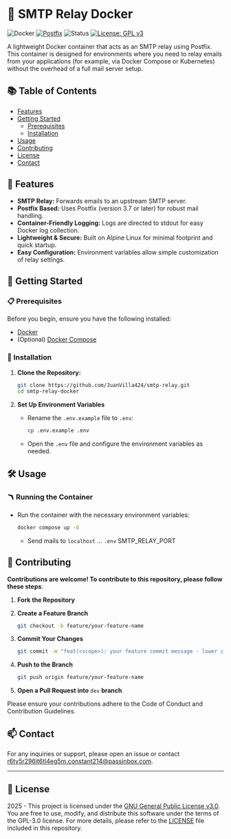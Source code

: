 # 🎡 SMTP Relay Docker

![Docker](https://img.shields.io/badge/Docker-2496ED?logo=docker&logoColor=fff)
[![Postfix](https://img.shields.io/badge/Postfix-3.7+-brightgreen)](http://www.postfix.org/)
![Status](https://img.shields.io/badge/Status-Development-blue.svg)
[![License: GPL v3](https://img.shields.io/badge/License-GPLv3-blue.svg)](https://www.gnu.org/licenses/gpl-3.0.en.html)

A lightweight Docker container that acts as an SMTP relay using Postfix. This container is designed for environments where you need to relay emails from your applications (for example, via Docker Compose or Kubernetes) without the overhead of a full mail server setup.

## 📚 Table of Contents

- [Features](#-features)
- [Getting Started](#-getting-started)
  - [Prerequisites](#-prerequisites)
  - [Installation](#-installation)
- [Usage](#-usage)
- [Contributing](#-contributing)
- [License](#-license)
- [Contact](#-contact)

## 🌟 Features

- **SMTP Relay:** Forwards emails to an upstream SMTP server.
- **Postfix Based:** Uses Postfix (version 3.7 or later) for robust mail handling.
- **Container-Friendly Logging:** Logs are directed to stdout for easy Docker log collection.
- **Lightweight & Secure:** Built on Alpine Linux for minimal footprint and quick startup.
- **Easy Configuration:** Environment variables allow simple customization of relay settings.

## 🚀 Getting Started

### 📋 Prerequisites

Before you begin, ensure you have the following installed:

- [Docker](https://docs.docker.com/get-docker/)
- (Optional) [Docker Compose](https://docs.docker.com/compose/install/)

### 🔨 Installation

1. **Clone the Repository:**

   ```bash
   git clone https://github.com/JuanVilla424/smtp-relay.git
   cd smtp-relay-docker
   ```

2. **Set Up Environment Variables**

   - Rename the `.env.example` file to `.env`:
     ```bash
     cp .env.example .env
     ```
   - Open the `.env` file and configure the environment variables as needed.

## 🛠️ Usage

### 🪃 **Running the Container**

- Run the container with the necessary environment variables:

  ```bash
  docker compose up -d
  ```

  - Send mails to `localhost` ... `.env` SMTP_RELAY_PORT

## 🤝 Contributing

**Contributions are welcome! To contribute to this repository, please follow these steps**:

1. **Fork the Repository**

2. **Create a Feature Branch**

   ```bash
   git checkout -b feature/your-feature-name
   ```

3. **Commit Your Changes**

   ```bash
   git commit -m "feat(<scope>): your feature commit message - lower case"
   ```

4. **Push to the Branch**

   ```bash
   git push origin feature/your-feature-name
   ```

5. **Open a Pull Request into** `dev` **branch**

Please ensure your contributions adhere to the Code of Conduct and Contribution Guidelines.

## 📫 Contact

For any inquiries or support, please open an issue or contact [r6ty5r296it6tl4eg5m.constant214@passinbox.com](mailto:r6ty5r296it6tl4eg5m.constant214@passinbox.com).

---

## 📜 License

2025 - This project is licensed under the [GNU General Public License v3.0](https://www.gnu.org/licenses/gpl-3.0.en.html). You are free to use, modify, and distribute this software under the terms of the GPL-3.0 license. For more details, please refer to the [LICENSE](LICENSE) file included in this repository.
